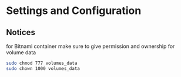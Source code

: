 # Settings and Configuration

## Notices
for Bitnami container make sure to give permission and ownership for volume data

```bash
sudo chmod 777 volumes_data
sudo chown 1000 volumes_data
```
